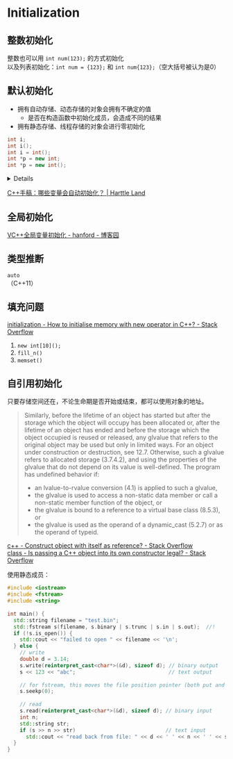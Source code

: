 # Initialization
## 整数初始化
整数也可以用 `int num(123);` 的方式初始化  
以及列表初始化：`int num = {123};` 和 `int num{123};`（空大括号被认为是0）

## 默认初始化
- 拥有自动存储、动态存储的对象会拥有不确定的值
  - 是否在构造函数中初始化成员，会造成不同的结果
- 拥有静态存储、线程存储的对象会进行零初始化

```cpp
int i;
int i();
int i = int();
int *p = new int;
int *p = new int();
```
<details>

? 0 0 ? 0
</details>

[C++手稿：哪些变量会自动初始化？ | Harttle Land](https://harttle.land/2015/10/05/cpp-variable-init.html)

## 全局初始化
[VC++全局变量初始化 - hanford - 博客园](https://www.cnblogs.com/hanford/p/6027963.html)

## 类型推断
`auto`  
（C++11）

## 填充问题
[initialization - How to initialise memory with new operator in C++? - Stack Overflow](https://stackoverflow.com/questions/2204176/how-to-initialise-memory-with-new-operator-in-c)
1. `new int[10]();`
2. `fill_n()`
3. `memset()`

## 自引用初始化
只要存储空间还在，不论生命期是否开始或结束，都可以使用对象的地址。

> Similarly, before the lifetime of an object has started but after the storage which the object will occupy has been allocated or, after the lifetime of an object has ended and before the storage which the object occupied is reused or released, any glvalue that refers to the original object may be used but only in limited ways. For an object under construction or destruction, see 12.7. Otherwise, such a glvalue refers to allocated storage (3.7.4.2), and using the properties of the glvalue that do not depend on its value is well-defined. The program has undefined behavior if:
> 
> - an lvalue-to-rvalue conversion (4.1) is applied to such a glvalue,
> - the glvalue is used to access a non-static data member or call a non-static member function of the object, or
> - the glvalue is bound to a reference to a virtual base class (8.5.3), or
> - the glvalue is used as the operand of a dynamic\_cast (5.2.7) or as the operand of typeid.

[c++ - Construct object with itself as reference? - Stack Overflow](https://stackoverflow.com/questions/4368361/construct-object-with-itself-as-reference)  
[class - Is passing a C++ object into its own constructor legal? - Stack Overflow](https://stackoverflow.com/questions/32608458/is-passing-a-c-object-into-its-own-constructor-legal)

使用静态成员：
```cpp
#include <iostream>
#include <fstream>
#include <string>
 
int main() {
  std::string filename = "test.bin";
  std::fstream s(filename, s.binary | s.trunc | s.in | s.out);  //!
  if (!s.is_open()) {
    std::cout << "failed to open " << filename << '\n';
  } else {
    // write
    double d = 3.14;
    s.write(reinterpret_cast<char*>(&d), sizeof d); // binary output
    s << 123 << "abc";                              // text output
 
    // for fstream, this moves the file position pointer (both put and get)
    s.seekp(0);
 
    // read
    s.read(reinterpret_cast<char*>(&d), sizeof d); // binary input
    int n;
    std::string str;
    if (s >> n >> str)                             // text input
      std::cout << "read back from file: " << d << ' ' << n << ' ' << str << '\n';
  }
}
```